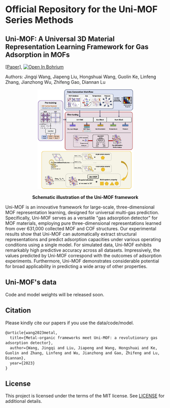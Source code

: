 Official Repository for the Uni-MOF Series Methods
==================================================

<!-- Metal-organic frameworks meet Uni-MOF: a revolutionary gas adsorption detector -->
Uni-MOF: A Universal 3D Material Representation Learning Framework for Gas Adsorption in MOFs
-------------------------------------------------------------------

[[Paper](https://chemrxiv.org/engage/chemrxiv/article-details/6447d756e4bbbe4bbf3afeaa)], <a href="https://bohrium.dp.tech/notebook/cca98b584a624753981dfd5f8bb79674" target="_parent"><img src="https://cdn.dp.tech/bohrium/web/static/images/open-in-bohrium.svg" alt="Open In Bohrium"/></a>

Authors: Jingqi Wang, Jiapeng Liu, Hongshuai Wang, Guolin Ke, Linfeng Zhang, Jianzhong Wu, Zhifeng Gao, Diannan Lu

<p align="center"><img src="unimof/figure/overview_new.jpg" width=60%></p>
<p align="center"><b>Schematic illustration of the Uni-MOF framework</b></p>

Uni-MOF is an innovative framework for large-scale, three-dimensional MOF representation learning, designed for universal multi-gas prediction.  Specifically, Uni-MOF serves as a versatile "gas adsorption detector" for MOF materials, employing pure three-dimensional representations learned from over 631,000 collected MOF and COF structures.  Our experimental results show that Uni-MOF can automatically extract structural representations and predict adsorption capacities under various operating conditions using a single model.  For simulated data, Uni-MOF exhibits remarkably high predictive accuracy across all datasets.  Impressively, the values predicted by Uni-MOF correspond with the outcomes of adsorption experiments.  Furthermore, Uni-MOF demonstrates considerable potential for broad applicability in predicting a wide array of other properties.

Uni-MOF's data
------------------------------
Code and model weights will be released soon.

<!-- Uni-MOF's data 
------------------------------

For the details of datasets, please refer to Table 1 in our [paper](https://chemrxiv.org/engage/chemrxiv/article-details/6447d756e4bbbe4bbf3afeaa).

There are total 6 datasets:


| Data                     | File Size  | Update Date | Download Link                                                                                                             | 
|--------------------------|------------| ----------- |---------------------------------------------------------------------------------------------------------------------------|
| nanoporous material pretrain | GB   | May 10 2023 |                                |
| gas adsorption property      | GB   | May 10 2023 |          |
| material structural property | GB   | May 10 2023 |                |

We use [LMDB](https://lmdb.readthedocs.io) to store data, you can use the following code snippets to read from the LMDB file.

```python
import lmdb
import numpy as np
import os
import pickle

def read_lmdb(lmdb_path):
    env = lmdb.open(
        lmdb_path,
        subdir=False,
        readonly=True,
        lock=False,
        readahead=False,
        meminit=False,
        max_readers=256,
    )
    txn = env.begin()
    keys = list(txn.cursor().iternext(values=False))
    for idx in keys:
        datapoint_pickled = txn.get(idx)
        data = pickle.loads(datapoint_pickled)
```
We use pickle protocol 5, so Python >= 3.8 is recommended.

Uni-Mol's pretrained model weights
----------------------------------

| Model                     | File Size  |Update Date | Download Link                                                | 
|--------------------------|------------| ------------|--------------------------------------------------------------|
| nanoporous material pretrain   | MB   | May 10 2023 |https://github.com/dptech-corp/Uni-MOF/releases/download/     |


Uni-Mol's finetuned model weights
----------------------------------

| Model                                           | File Size| Update Date| Download Link                                                     | 
|-------------------------------------------------|---------| -----------|--------------------------------------------------------------------|
| hMOF_MOFX_DB         | MB   | May 10 2023 |https://github.com/dptech-corp/Uni-MOF/releases/download    |
| CoRE_MOFX_DB       | MB   | May 10 2023 |https://github.com/dptech-corp/Uni-Mol/releases/download  |
| CoRE_MAP_DB          | MB   | May 10 2023 |https://github.com/dptech-corp/Uni-Mol/releases/download      |
| hMOF_MOFX_DB w/o pretraining  | MB   | May 10 2023 |https://github.com/dptech-corp/Uni-MOF/releases/download    |
| CoRE_MOFX_DB w/o pretraining      | MB   | May 10 2023 |https://github.com/dptech-corp/Uni-Mol/releases/download  |
| CoRE_MAP_DB w/o pretraining         | MB   | May 10 2023 |https://github.com/dptech-corp/Uni-Mol/releases/download      |

Dependencies
------------
 - [Uni-Core](https://github.com/dptech-corp/Uni-Core), check its [Installation Documentation](https://github.com/dptech-corp/Uni-Core#installation).
 - rdkit==2021.09.5, install via `conda install -y -c conda-forge rdkit==2021.09.5`

To use GPUs within docker you need to [install nvidia-docker-2](https://docs.nvidia.com/datacenter/cloud-native/container-toolkit/install-guide.html#docker) first. Use the following command to pull the docker image:

```bash
docker pull dptechnology/unimol:latest-pytorch1.11.0-cuda11.3
```

Material Pretraining
---------------------
```
data_path="./examples/mof" # replace to your data path
save_dir="./save/" # replace to your save path
n_gpu=8
MASTER_PORT=$1
lr=3e-4
wd=1e-4
batch_size=8
update_freq=2
masked_token_loss=1
masked_coord_loss=1
masked_dist_loss=1
dist_threshold=5.0
minkowski_p=2.0
lattice_loss=1
x_norm_loss=0.01
delta_pair_repr_norm_loss=0.01
mask_prob=0.15
noise_type='uniform'
noise=1.0
seed=1
warmup_steps=10000
max_steps=100000
global_batch_size=`expr $batch_size \* $n_gpu \* $update_freq`

export NCCL_ASYNC_ERROR_HANDLING=1
export OMP_NUM_THREADS=1
nohup python -m torch.distributed.launch --nproc_per_node=$n_gpu --master_port=$MASTER_PORT $(which unicore-train) $data_path --user-dir ./unimat --train-subset train --valid-subset valid \
       --num-workers 8 --ddp-backend=c10d \
       --task unimat --loss unimat --arch unimat_base  \
       --optimizer adam --adam-betas '(0.9, 0.99)' --adam-eps 1e-6 --clip-norm 1.0 --weight-decay $wd \
       --lr-scheduler polynomial_decay --lr $lr --warmup-updates $warmup_steps --total-num-update $max_steps \
       --update-freq $update_freq --seed $seed \
       --fp16 --fp16-init-scale 4 --fp16-scale-window 256 \
       --tensorboard-logdir ${save_dir}/tsb \
       --max-update $max_steps --log-interval 1000 --log-format simple \
       --save-interval-updates 1000 --validate-interval-updates 1000 --keep-interval-updates 10 --no-epoch-checkpoints  \
       --masked-token-loss $masked_token_loss --masked-coord-loss $masked_coord_loss --masked-dist-loss $masked_dist_loss \
       --x-norm-loss $x_norm_loss --delta-pair-repr-norm-loss $delta_pair_repr_norm_loss --lattice-loss $lattice_loss \
       --mask-prob $mask_prob --noise-type $noise_type --noise $noise --batch-size $batch_size --dist-threshold $dist_threshold --minkowski-p $minkowski_p \
       --required-batch-size-multiple 1 --remove-hydrogen \
       --save-dir $save_dir \
       --find-unused-parameters \
>> "./logs/${save_dir}.log" &
```
The above setting is for 8 V100 GPUs, and the batch size is 128 (`n_gpu * batch_size * update_freq`). You may need to change `batch_size` or `update_freq` according to your environment. 

Cross-system Gas Adsorption Property Prediction
------------------
```
data_path="./cross-system_gas_adsorption_property_prediction"  # replace to your data path
save_dir="./save_finetune"  # replace to your save path
n_gpu=8
MASTER_PORT=10086
task_name="CoRE"  # property prediction task name
num_classes=1
exp_name="mof_v2" 
weight_path="./weights/checkpoint.pt"  # replace to your ckpt path
lr=3e-4
batch_size=8
epoch=50
dropout=0.2
warmup=0.06
update_freq=2
global_batch_size=`expr $batch_size \* $n_gpu \* $update_freq`
ckpt_dir="${exp_name}_${task_name}_trial"

export NCCL_ASYNC_ERROR_HANDLING=1
export OMP_NUM_THREADS=1

nohup python -m torch.distributed.launch --nproc_per_node=$n_gpu --master_port=$MASTER_PORT $(which unicore-train) $data_path --user-dir ./unimat --task-name $task_name --train-subset train --valid-subset valid,test \
       --num-workers 8 --ddp-backend=c10d \
       --task unimof_v2 --loss mof_v2_mse --arch unimof_v2  \
       --optimizer adam --adam-betas '(0.9, 0.99)' --adam-eps 1e-6 --clip-norm 1.0 \
       --lr-scheduler polynomial_decay --lr $lr --warmup-ratio $warmup --max-epoch $epoch --batch-size $batch_size \
       --update-freq $update_freq --seed 1 \
       --fp16 --fp16-init-scale 4 --fp16-scale-window 256 \
       --num-classes $num_classes --pooler-dropout $dropout \
       --finetune-mol-model ./weights/$weight_path/checkpoint_last.pt \
       --log-interval 500 --log-format simple \
       --validate-interval-updates 500 --remove-hydrogen \
       --save-interval-updates 1000 --keep-interval-updates 10 --no-epoch-checkpoints --keep-best-checkpoints 1 --save-dir ./logs_finetune/$save_dir \
       --best-checkpoint-metric valid_r2 --maximize-best-checkpoint-metric \
> ./logs_finetune/$save_dir.log &
```

Cross-system Gas Adsorption Property Prediction w/o Pretraining
---------------------
```
data_path="./cross-system_gas_adsorption_property_prediction"  # replace to your data path
save_dir="./save_finetune"  # replace to your save path
n_gpu=8
MASTER_PORT=10086
task_name="CoRE"  # property prediction task name
num_classes=1
exp_name="mof_v2" 
weight_path='NoPretrain'
lr=3e-4
batch_size=8
epoch=50
dropout=0.2
warmup=0.06
update_freq=2
global_batch_size=`expr $batch_size \* $n_gpu \* $update_freq`
ckpt_dir="${exp_name}_${task_name}_trial"

export NCCL_ASYNC_ERROR_HANDLING=1
export OMP_NUM_THREADS=1

nohup python -m torch.distributed.launch --nproc_per_node=$n_gpu --master_port=$MASTER_PORT $(which unicore-train) $data_path --user-dir ./unimat --task-name $task_name --train-subset train --valid-subset valid,test \
       --num-workers 8 --ddp-backend=c10d \
       --task unimof_v2 --loss mof_v2_mse --arch unimof_v2  \
       --optimizer adam --adam-betas '(0.9, 0.99)' --adam-eps 1e-6 --clip-norm 1.0 \
       --lr-scheduler polynomial_decay --lr $lr --warmup-ratio $warmup --max-epoch $epoch --batch-size $batch_size \
       --update-freq $update_freq --seed 1 \
       --fp16 --fp16-init-scale 4 --fp16-scale-window 256 \
       --num-classes $num_classes --pooler-dropout $dropout \
       --log-interval 500 --log-format simple \
       --validate-interval-updates 500 --remove-hydrogen \
       --save-interval-updates 1000 --keep-interval-updates 10 --no-epoch-checkpoints --keep-best-checkpoints 1 --save-dir ./logs_finetune/$save_dir \
       --best-checkpoint-metric valid_r2 --maximize-best-checkpoint-metric \
> ./logs_finetune/$save_dir.log &
```

Single-system Gas Adsorption Property Prediction
---------------------
```
data_path="./single-system_gas_adsorption_property_prediction"  # replace to your data path
save_dir="./save_finetune"  # replace to your save path
n_gpu=8
MASTER_PORT=10086
task_name="CoRE_PLD"  # property prediction task name
num_classes=1
exp_name='mof_v1'
weight_path="./weights/checkpoint.pt"  # replace to your ckpt path
lr=3e-4
batch_size=8
epoch=50
dropout=0.2
warmup=0.06
update_freq=2
global_batch_size=`expr $batch_size \* $n_gpu \* $update_freq`

export NCCL_ASYNC_ERROR_HANDLING=1
export OMP_NUM_THREADS=1

nohup python $(which unicore-train) $data_path --user-dir ./unimat --task-name $task_name --train-subset train --valid-subset valid,test \
       --num-workers 8 --ddp-backend=c10d \
       --task unimof_v1 --loss mof_v1_mse --arch unimat_base  \
       --optimizer adam --adam-betas '(0.9, 0.99)' --adam-eps 1e-6 --clip-norm 1.0 \
       --lr-scheduler polynomial_decay --lr $lr --warmup-ratio $warmup --max-epoch $epoch --batch-size $batch_size \
       --update-freq $update_freq --seed 1 \
       --fp16 --fp16-init-scale 4 --fp16-scale-window 256 \
       --num-classes $num_classes --pooler-dropout $dropout \
       --finetune-from-model ./weights/$weight_path/checkpoint_last.pt \
       --log-interval 100 --log-format simple \
       --validate-interval 1 --remove-hydrogen \
       --save-interval-updates 1000 --keep-interval-updates 10 --no-epoch-checkpoints --keep-best-checkpoints 1 --save-dir ./logs_finetune/$save_dir \
       --best-checkpoint-metric valid_r2 --maximize-best-checkpoint-metric \
> ./logs_finetune/$save_dir.log &
```
 -->


Citation
--------

Please kindly cite our papers if you use the data/code/model.
```
@article{wang2023metal,
  title={Metal-organic frameworks meet Uni-MOF: a revolutionary gas adsorption detector},
  author={Wang, Jingqi and Liu, Jiapeng and Wang, Hongshuai and Ke, Guolin and Zhang, Linfeng and Wu, Jianzhong and Gao, Zhifeng and Lu, Diannan},
  year={2023}
}
```

License
-------

This project is licensed under the terms of the MIT license. See [LICENSE](https://github.com/dptech-corp/Uni-MOF/blob/main/LICENSE) for additional details.
